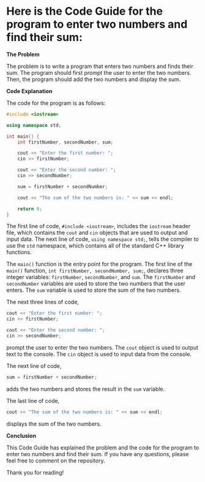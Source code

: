 # Here is the Code Guide for the program to enter two numbers and find their sum:

**The Problem**

The problem is to write a program that enters two numbers and finds their sum. The program should first prompt the user to enter the two numbers. Then, the program should add the two numbers and display the sum.

**Code Explanation**

The code for the program is as follows:

```c++
#include <iostream>

using namespace std;

int main() {
    int firstNumber, secondNumber, sum;

    cout << "Enter the first number: ";
    cin >> firstNumber;

    cout << "Enter the second number: ";
    cin >> secondNumber;

    sum = firstNumber + secondNumber;

    cout << "The sum of the two numbers is: " << sum << endl;

    return 0;
}
```

The first line of code, `#include <iostream>`, includes the `iostream` header file, which contains the `cout` and `cin` objects that are used to output and input data. The next line of code, `using namespace std;`, tells the compiler to use the `std` namespace, which contains all of the standard C++ library functions.

The `main()` function is the entry point for the program. The first line of the `main()` function, `int firstNumber, secondNumber, sum;`, declares three integer variables: `firstNumber`, `secondNumber`, and `sum`. The `firstNumber` and `secondNumber` variables are used to store the two numbers that the user enters. The `sum` variable is used to store the sum of the two numbers.

The next three lines of code,

```c++
cout << "Enter the first number: ";
cin >> firstNumber;

cout << "Enter the second number: ";
cin >> secondNumber;
```

prompt the user to enter the two numbers. The `cout` object is used to output text to the console. The `cin` object is used to input data from the console.

The next line of code,

```c++
sum = firstNumber + secondNumber;
```

adds the two numbers and stores the result in the `sum` variable.

The last line of code,

```c++
cout << "The sum of the two numbers is: " << sum << endl;
```

displays the sum of the two numbers.

**Conclusion**

This Code Guide has explained the problem and the code for the program to enter two numbers and find their sum. If you have any questions, please feel free to comment on the repository.

Thank you for reading!